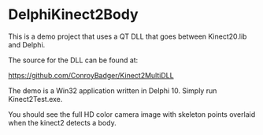 # DelphiKinect2Body

This is a demo project that uses a QT DLL that goes between Kinect20.lib and Delphi.

The source for the DLL can be found at:

https://github.com/ConroyBadger/Kinect2MultiDLL

The demo is a Win32 application written in Delphi 10. Simply run Kinect2Test.exe.

You should see the full HD color camera image with skeleton points overlaid when the kinect2 detects a body.

